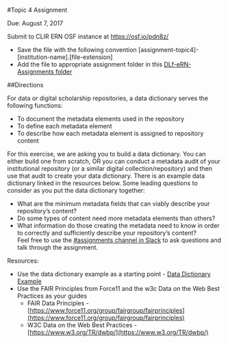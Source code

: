 #Topic 4 Assignment

Due: August 7, 2017

Submit to CLIR ERN OSF instance at <https://osf.io/pdn8z/>
* Save the file with the following convention [assignment-topic4]-[institution-name].[file-extension]
* Add the file to appropriate assignment folder in this [DLf-eRN-Assignments folder](https://drive.google.com/drive/folders/0B00qDiMLT3XdeHlJZmFUQ2Z0NkE?usp=sharing)

##Directions

For data or digital scholarship repositories, a data dictionary serves the following functions:
* To document the metadata elements used in the repository
* To define each metadata element
* To describe how each metadata element is assigned to repository content

For this exercise, we are asking you to build a data dictionary. You can either build one from scratch, OR you can conduct a metadata audit of your institutional repository (or a similar digital collection/repository) and then use that audit to create your data dictionary. There is an example data dictionary linked in the resources below. Some leading questions to consider as you put the data dictionary together:
* What are the minimum metadata fields that can viably describe your repository’s content? 
* Do some types of content need more metadata elements than others? 
* What information do those creating the metadata need to know in order to correctly and sufficiently describe your repository’s content?  
Feel free to use the [#assignments channel in Slack](https://eresearchnetwork.slack.com/messages/assignments/) to ask questions and talk through the assignment.

Resources:  
* Use the data dictionary example as a starting point - [Data Dictionary Example](https://docs.google.com/document/d/1e0CnBViTMQ39pwVr8pWb8v51rCsICGAowP0FQcKsKUA/edit?usp=sharing)
* Use the FAIR Principles from Force11 and the w3c Data on the Web Best Practices as your guides
  * FAIR Data Principles - [https://www.force11.org/group/fairgroup/fairprinciples](https://www.force11.org/group/fairgroup/fairprinciples)
  * W3C Data on the Web Best Practices - [https://www.w3.org/TR/dwbp/](https://www.w3.org/TR/dwbp/)
